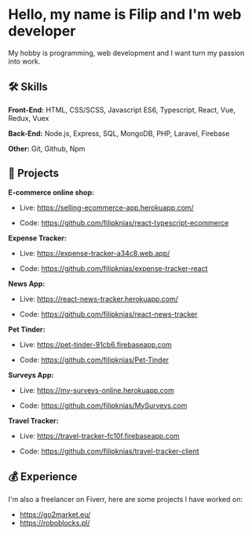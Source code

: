 
# Hello, my name is Filip and I'm web developer

My hobby is programming, web development and I want turn my passion into work.



## 🛠 Skills

**Front-End:** HTML, CSS/SCSS, Javascript ES6, Typescript, React, Vue, Redux, Vuex

**Back-End:** Node.js, Express, SQL, MongoDB, PHP, Laravel, Firebase

**Other:** Git, Github, Npm

## 🌟 Projects
**E-commerce online shop:** 
- Live: https://selling-ecommerce-app.herokuapp.com/

- Code: https://github.com/filipknias/react-typescript-ecommerce

**Expense Tracker:** 
- Live: https://expense-tracker-a34c8.web.app/

- Code: https://github.com/filipknias/expense-tracker-react

**News App:** 
- Live: https://react-news-tracker.herokuapp.com/

- Code: https://github.com/filipknias/react-news-tracker

**Pet Tinder:** 
- Live: https://pet-tinder-91cb6.firebaseapp.com

- Code: https://github.com/filipknias/Pet-Tinder

**Surveys App:** 
- Live: https://my-surveys-online.herokuapp.com

- Code: https://github.com/filipknias/MySurveys.com

**Travel Tracker:** 
- Live: https://travel-tracker-fc10f.firebaseapp.com

- Code: https://github.com/filipknias/travel-tracker-client

## 💰 Experience

I'm also a freelancer on Fiverr, here are some projects I have worked on:

- https://go2market.eu/
- https://roboblocks.pl/
